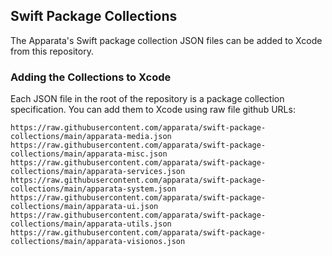 
## Swift Package Collections

The Apparata's Swift package collection JSON files can be added to Xcode from this repository.

### Adding the Collections to Xcode

Each JSON file in the root of the repository is a package collection specification. You can add them to Xcode using raw file github URLs:

```
https://raw.githubusercontent.com/apparata/swift-package-collections/main/apparata-media.json
https://raw.githubusercontent.com/apparata/swift-package-collections/main/apparata-misc.json
https://raw.githubusercontent.com/apparata/swift-package-collections/main/apparata-services.json
https://raw.githubusercontent.com/apparata/swift-package-collections/main/apparata-system.json
https://raw.githubusercontent.com/apparata/swift-package-collections/main/apparata-ui.json
https://raw.githubusercontent.com/apparata/swift-package-collections/main/apparata-utils.json
https://raw.githubusercontent.com/apparata/swift-package-collections/main/apparata-visionos.json
```
